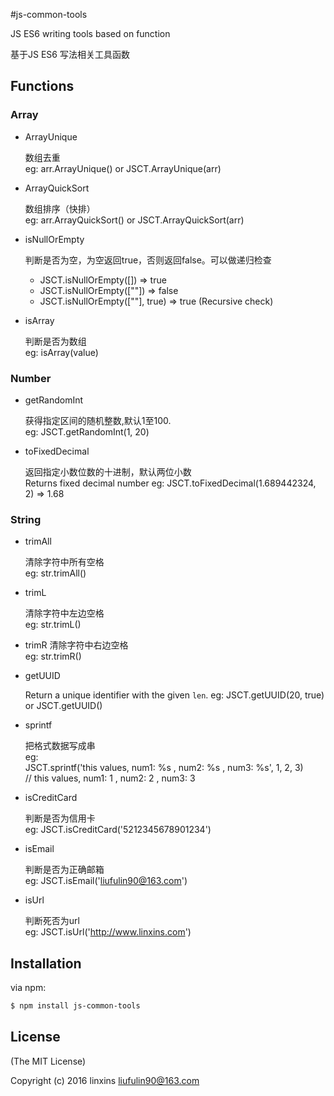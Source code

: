 #js-common-tools

JS ES6 writing tools based on function

基于JS ES6 写法相关工具函数


## Functions
### Array
- ArrayUnique
  
  数组去重<br>
  eg: arr.ArrayUnique() or JSCT.ArrayUnique(arr)
  
- ArrayQuickSort

  数组排序（快排） <br>
  eg: arr.ArrayQuickSort() or JSCT.ArrayQuickSort(arr)
  
- isNullOrEmpty

  判断是否为空，为空返回true，否则返回false。可以做递归检查<br>
   * JSCT.isNullOrEmpty([]) => true
   * JSCT.isNullOrEmpty([""]) => false
   * JSCT.isNullOrEmpty([""], true) => true (Recursive check)
   
- isArray 

  判断是否为数组 <br>
  eg: isArray(value)

### Number
- getRandomInt

  获得指定区间的随机整数,默认1至100. <br>
  eg: JSCT.getRandomInt(1, 20)
  
- toFixedDecimal
  
  返回指定小数位数的十进制，默认两位小数<br>
  Returns fixed decimal number
  eg: JSCT.toFixedDecimal(1.689442324, 2) => 1.68
  
### String
- trimAll 
  
  清除字符中所有空格 <br>
  eg: str.trimAll()
  
- trimL 
  
  清除字符中左边空格 <br>
  eg: str.trimL()
  
- trimR 
  清除字符中右边空格 <br>
  eg: str.trimR()
    
- getUUID
  
  Return a unique identifier with the given `len`.
  eg: JSCT.getUUID(20, true) or JSCT.getUUID()

- sprintf
  
  把格式数据写成串<br> 
  eg:<br> 
  JSCT.sprintf('this values, num1: %s , num2: %s , num3: %s', 1, 2, 3)
  <br>// this values, num1: 1 , num2: 2 , num3: 3
       
- isCreditCard
  
  判断是否为信用卡<br>
  eg: JSCT.isCreditCard('5212345678901234')

- isEmail 
  
  判断是否为正确邮箱<br>
  eg: JSCT.isEmail('liufulin90@163.com')
 
  
- isUrl 
  
  判断死否为url<br>
  eg: JSCT.isUrl('http://www.linxins.com')
## Installation

via npm:

```bash
$ npm install js-common-tools
```

## License
(The MIT License)

Copyright (c) 2016 linxins <liufulin90@163.com>
